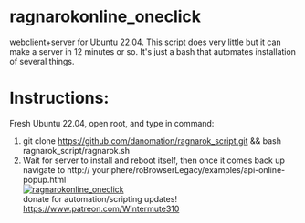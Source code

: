 # ragnarokonline_oneclick
webclient+server for Ubuntu 22.04. This script does very little but it can make a server in 12 minutes or so. 
It's just a bash that automates installation of several things.

# Instructions:
Fresh Ubuntu 22.04, open root, and type in command:  
1. git clone https://github.com/danomation/ragnarok_script.git && bash ragnarok_script/ragnarok.sh  
2. Wait for server to install and reboot itself, then once it comes back up navigate to http:// youriphere/roBrowserLegacy/examples/api-online-popup.html  
[![ragnarokonline_oneclick](https://img.youtube.com/vi/SOHEiYeomfo/0.jpg)](https://www.youtube.com/watch?v=SOHEiYeomfo)  
donate for automation/scripting updates! https://www.patreon.com/Wintermute310  
